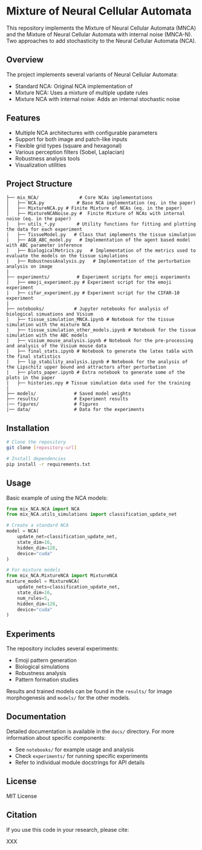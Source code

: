 # Mixture of Neural Cellular Automata

This repository implements the Mixture of Neural Cellular Automata (MNCA) and the Mixture of Neural Cellular Automata with internal noise (MNCA-N). Two approaches to add stochasticity to the Neural Cellular Automata (NCA).

## Overview

The project implements several variants of Neural Cellular Automata:
- Standard NCA: Original NCA implementation of 
- Mixture NCA: Uses a mixture of multiple update rules
- Mixture NCA with internal noise: Adds an internal stochastic noise

## Features

- Multiple NCA architectures with configurable parameters
- Support for both image and patch-like inputs
- Flexible grid types (square and hexagonal)
- Various perception filters (Sobel, Laplacian)
- Robustness analysis tools
- Visualization utilities

## Project Structure

```
├── mix_NCA/               # Core NCAs implementations 
│   ├── NCA.py            # Base NCA implementation (eq. in the paper)
│   ├── MixtureNCA.py # Finite Mixture of NCAs (eq. in the paper)
│   ├── MixtureNCANoise.py #  Finite Mixture of NCAs with internal noise (eq. in the paper)
│   ├── utils_*.py        # Utility functions for fitting and plotting the data for each experiment
|   ├── TissueModel.py   # Class that implements the tissue simulation 
|   ├── AGB_ABC_model.py   # Implementation of the agent based model with ABC parameter inference
|   ├── BiologicalMetrics.py   # Implementation of the metrics used to evaluate the models on the tissue simulations
|   ├── RobustnessAnalysis.py   # Implementation of the perturbation analysis on image
|   
├── experiments/          # Experiment scripts for emoji experiments
|   ├── emoji_experiment.py # Experiment script for the emoji experiment
|   ├── cifar_experiment.py # Experiment script for the CIFAR-10 experiment
|   
├── notebooks/           # Jupyter notebooks for analysis of biological simuations and Visium
|   ├── tissue_simulation_MNCA.ipynb # Notebook for the tissue simulation with the mixture NCA
|   ├── tissue_simulation_other_models.ipynb # Notebook for the tissue simulation with the ABC models
|   ├── visium_mouse_analysis.ipynb # Notebook for the pre-processing and analysis of the Visium mouse data
|   ├── final_stats.ipynb # Notebook to generate the latex table with the final statistics
|   ├── lip_stability_analysis.ipynb # Notebook for the analysis of the Lipschitz upper bound and attractors after perturbation
|   ├── plots_paper.ipynb # Extra notebook to generate some of the plots in the paper
|   ├── histories.npy # Tissue simulation data used for the training
|
├── models/              # Saved model weights
├── results/             # Experiment results
|── figures/             # Figures
|── data/                # Data for the experiments
```

## Installation

```bash
# Clone the repository
git clone [repository-url]

# Install dependencies
pip install -r requirements.txt
```

## Usage

Basic example of using the NCA models:

```python
from mix_NCA.NCA import NCA
from mix_NCA.utils_simulations import classification_update_net

# Create a standard NCA
model = NCA(
    update_net=classification_update_net,
    state_dim=16,
    hidden_dim=128,
    device="cuda"
)

# For mixture models
from mix_NCA.MixtureNCA import MixtureNCA
mixture_model = MixtureNCA(
    update_nets=classification_update_net,
    state_dim=16,
    num_rules=5,
    hidden_dim=128,
    device="cuda"
)
```

## Experiments

The repository includes several experiments:
- Emoji pattern generation
- Biological simulations
- Robustness analysis
- Pattern formation studies

Results and trained models can be found in the `results/` for image morphogenesis and `models/` for the other models.

## Documentation

Detailed documentation is available in the `docs/` directory. For more information about specific components:

- See `notebooks/` for example usage and analysis
- Check `experiments/` for running specific experiments
- Refer to individual module docstrings for API details

## License

MIT License

## Citation

If you use this code in your research, please cite:

XXX

